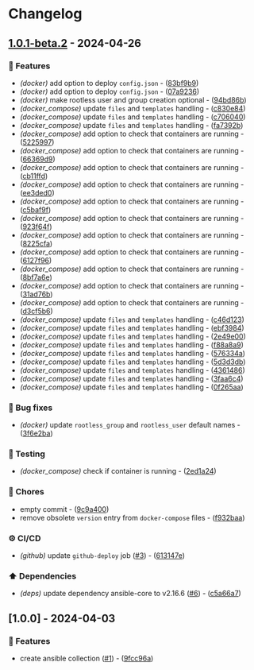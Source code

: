 # Changelog

## [1.0.1-beta.2](https://github.com/DeadNews/ansible-collection-util/compare/v1.0.0...v1.0.1-beta.2) - 2024-04-26

### 🚀 Features

- _(docker)_ add option to deploy `config.json` - ([83bf9b9](https://github.com/DeadNews/ansible-collection-util/commit/83bf9b984610716d3028605dead1efc13c0661c1))
- _(docker)_ add option to deploy `config.json` - ([07a9236](https://github.com/DeadNews/ansible-collection-util/commit/07a923692eccdc83f18991cc40a31d6cd5047707))
- _(docker)_ make rootless user and group creation optional - ([94bd86b](https://github.com/DeadNews/ansible-collection-util/commit/94bd86bd6aa80cc75ea1fb533897b39c3cf1edb9))
- _(docker_compose)_ update `files` and `templates` handling - ([c830e84](https://github.com/DeadNews/ansible-collection-util/commit/c830e844ffa68bb9b2c1591de386f72cd44b0980))
- _(docker_compose)_ update `files` and `templates` handling - ([c706040](https://github.com/DeadNews/ansible-collection-util/commit/c7060405085700550ecd3ad936c31b8f3bbbec4e))
- _(docker_compose)_ update `files` and `templates` handling - ([fa7392b](https://github.com/DeadNews/ansible-collection-util/commit/fa7392b65e3881546e0009fd72017aae27155e34))
- _(docker_compose)_ add option to check that containers are running - ([5225997](https://github.com/DeadNews/ansible-collection-util/commit/522599713ed6d32775d5baf948b3161ef95fb4c9))
- _(docker_compose)_ add option to check that containers are running - ([66369d9](https://github.com/DeadNews/ansible-collection-util/commit/66369d917ea7d0d096989f8767008c2314a596ae))
- _(docker_compose)_ add option to check that containers are running - ([cb11ffd](https://github.com/DeadNews/ansible-collection-util/commit/cb11ffd8b18555a7f0d5c70377c035882c21e368))
- _(docker_compose)_ add option to check that containers are running - ([ee3ded0](https://github.com/DeadNews/ansible-collection-util/commit/ee3ded05a33edf7ed9e2bbf946a64ee532c298c5))
- _(docker_compose)_ add option to check that containers are running - ([c5baf9f](https://github.com/DeadNews/ansible-collection-util/commit/c5baf9f61c8106f53bef3ea80f9dc3cdf2298e3b))
- _(docker_compose)_ add option to check that containers are running - ([923f64f](https://github.com/DeadNews/ansible-collection-util/commit/923f64fde389ddbcf7079eee8a0b8d833f632ffb))
- _(docker_compose)_ add option to check that containers are running - ([8225cfa](https://github.com/DeadNews/ansible-collection-util/commit/8225cfae407a47d8d828a5471d5719792e4eb87a))
- _(docker_compose)_ add option to check that containers are running - ([6127f96](https://github.com/DeadNews/ansible-collection-util/commit/6127f96b8ba5a0ac5fdbd38ab8ff22d81a2d4fd3))
- _(docker_compose)_ add option to check that containers are running - ([8bf7a6e](https://github.com/DeadNews/ansible-collection-util/commit/8bf7a6e4a70294f9fa21254e2631ab25c0349901))
- _(docker_compose)_ add option to check that containers are running - ([31ad76b](https://github.com/DeadNews/ansible-collection-util/commit/31ad76b0bf5adb8fe9f7e02983649b0addb1db9f))
- _(docker_compose)_ add option to check that containers are running - ([d3cf5b6](https://github.com/DeadNews/ansible-collection-util/commit/d3cf5b615ea94187c6a628835b58bb72d5b0ad51))
- _(docker_compose)_ update `files` and `templates` handling - ([c46d123](https://github.com/DeadNews/ansible-collection-util/commit/c46d12311e502583bbc9bdf1942a74e57f92b382))
- _(docker_compose)_ update `files` and `templates` handling - ([ebf3984](https://github.com/DeadNews/ansible-collection-util/commit/ebf398453d592dfd4fd8a8dd9cb510e77e5e32c4))
- _(docker_compose)_ update `files` and `templates` handling - ([2e49e00](https://github.com/DeadNews/ansible-collection-util/commit/2e49e00696394a2b316c237edd3b9a6d547141c8))
- _(docker_compose)_ update `files` and `templates` handling - ([f88a8a9](https://github.com/DeadNews/ansible-collection-util/commit/f88a8a99720cfa346acbc24e77cf93b6e7040ae6))
- _(docker_compose)_ update `files` and `templates` handling - ([576334a](https://github.com/DeadNews/ansible-collection-util/commit/576334a51612f8f692418c2dad1037805d26036e))
- _(docker_compose)_ update `files` and `templates` handling - ([5d3d3db](https://github.com/DeadNews/ansible-collection-util/commit/5d3d3dbf53fe79d79a51faf68a80376b6cb34ae7))
- _(docker_compose)_ update `files` and `templates` handling - ([4361486](https://github.com/DeadNews/ansible-collection-util/commit/4361486b78dd18326ca60f7d069cfc15043398c1))
- _(docker_compose)_ update `files` and `templates` handling - ([3faa6c4](https://github.com/DeadNews/ansible-collection-util/commit/3faa6c4b637242bc7ed7ca2fd8eb601fbe1e14e2))
- _(docker_compose)_ update `files` and `templates` handling - ([0f265aa](https://github.com/DeadNews/ansible-collection-util/commit/0f265aab159502d5849d58ef5a0ebd3b9305939d))

### 🐛 Bug fixes

- _(docker)_ update `rootless_group` and `rootless_user` default names - ([3f6e2ba](https://github.com/DeadNews/ansible-collection-util/commit/3f6e2ba5a107602fa6a712293f0ad6311bf32bf7))

### 🧪 Testing

- _(docker_compose)_ check if container is running - ([2ed1a24](https://github.com/DeadNews/ansible-collection-util/commit/2ed1a24111a3104cb8cd4334fb1046584ba2f08e))

### 🧹 Chores

- empty commit - ([9c9a400](https://github.com/DeadNews/ansible-collection-util/commit/9c9a400b2cd4bd5abf34fea0942b62cb78d8c7dd))
- remove obsolete `version` entry from `docker-compose` files - ([f932baa](https://github.com/DeadNews/ansible-collection-util/commit/f932baaf863a6210d4bf23cf744314620d9e203e))

### ⚙️ CI/CD

- _(github)_ update `github-deploy` job ([#3](https://github.com/DeadNews/ansible-collection-util/issues/3)) - ([613147e](https://github.com/DeadNews/ansible-collection-util/commit/613147ebf8ebdef25a5fc73d8fe96e7cf0f6ae06))

### ⬆️ Dependencies

- _(deps)_ update dependency ansible-core to v2.16.6 ([#6](https://github.com/DeadNews/ansible-collection-util/issues/6)) - ([c5a66a7](https://github.com/DeadNews/ansible-collection-util/commit/c5a66a7a48407ba844a7a1ae80ed0abb6cef2069))

## [1.0.0] - 2024-04-03

### 🚀 Features

- create ansible collection ([#1](https://github.com/DeadNews/ansible-collection-util/issues/1)) - ([9fcc96a](https://github.com/DeadNews/ansible-collection-util/commit/9fcc96a276deabfd1b7987ed3aa1224c02a74ee5))

<!-- generated by git-cliff -->
